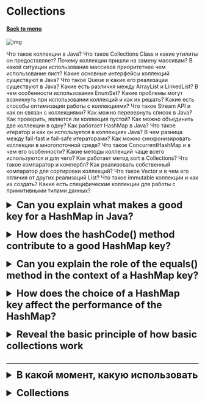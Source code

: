 <h1>Collections</h1> 
<h4> 

[Back to menu](../Menu.md)

</h4>

![img](https://data-flair.training/blogs/wp-content/uploads/sites/2/2018/03/hierarchy-of-collection-framework-in-java.webp)

Что такое коллекции в Java?
Что такое Collections Class и какие утилиты он предоставляет?
Почему коллекции пришли на замену массивам?
В какой ситуации использование массивов приоритетнее чем использование лист?
Какие основные интерфейсы коллекций существуют в Java?
Что такое Queue и какие его реализации существуют в Java?
Какие есть различия между ArrayList и LinkedList?
В чем особенности использования EnumSet?
Какие проблемы могут возникнуть при использовании коллекций и как их решать?
Какие есть способы оптимизации работы с коллекциями?
Что такое Stream API и как он связан с коллекциями?
Как можно перевернуть список в Java?
Как проверить, является ли коллекция пустой?
Как можно объединить две коллекции в одну?
Как работает HashMap в Java?
Что такое итератор и как он используется в коллекциях Java?
В чем разница между fail-fast и fail-safe итераторами?
Как можно синхронизировать коллекции в многопоточной среде?
Что такое ConcurrentHashMap и в чем его особенности?
Какие методы коллекций чаще всего используются и для чего?
Как работает метод sort в Collections?
Что такое компаратор и компербл?
Как реализовать собственный компаратор для сортировки коллекций?
Что такое Vector и в чем его отличия от других реализаций List?
Что такое immutable коллекции и как их создать?
Какие есть специфические коллекции для работы с примитивными типами данных?


[//]: # (Can you explain what makes a good key for a HashMap in Java?)
<details>
    <summary style="font-size: 25px;">
        <b>
            Can you explain what makes a good key for a HashMap in Java?
        </b>
    </summary>
<br>

In Java, a `HashMap` is a data structure that uses key-value pairs,
where each key is unique.
When choosing a key for a `HashMap`,
there are several important considerations to ensure that
the `HashMap` works correctly and efficiently:

1. **Immutability**: The key should be immutable,
   meaning its state should not change after it's created.
   If a key changes after it's been added to the `HashMap`,
   it can lead to unexpected behavior because the `HashMap`
   may not be able to find the key anymore.

2. **Consistent `equals()` and `hashCode()`**:
   The key's class should override both the `equals()` and `hashCode()` methods,
   and these methods should be consistent with each other.
   That is, if two keys are equal according to the `equals()` method,
   they should also have the same hash code.
   This is crucial for the `HashMap` to correctly store and retrieve values.

3. **Efficient `hashCode()`**: The `hashCode()` method should be efficient
   to compute and should distribute keys evenly across hash values.
   This helps to ensure that the `HashMap` has a good spread of
   keys and performs well.

4. **Appropriate `equals()`**: The `equals()` method should correctly
   determine whether two keys are equal.
   This is used by the `HashMap` to handle hash collisions
   when two different keys have the same hash code.

</details>
<br>

[//]: # (How does the hashCode method contribute to a good HashMap key?)
<details>
    <summary style="font-size: 25px;">
        <b>
            How does the hashCode() method contribute to a good HashMap key?
        </b>
    </summary>
<br>

The `hashCode()` method is crucial for the performance of a `HashMap` in Java.
When you put an entry into a `HashMap`,
it uses the key's `hashCode()` to determine bucket to store the entry
in its underlying array.

Here's how it works:
1. **Determining the storage location**:
   The `HashMap` uses the key's `hashCode()`
   to compute an index into its underlying array
   where it plans to store the entry.

   If the `hashCode()` method is implemented well,
   the computed indices will be evenly distributed across the array,
   leading to a good spread of entries and efficient use of space.

2. **Handling collisions**: Sometimes, two different keys may have the same hash
   code, leading to a "collision".
   When a collision occurs, the `HashMap` stores the entries
   in a linked list or a tree (for large lists) at the computed index.
   It then uses the `equals()` method to distinguish between the keys in the list or tree when you try to retrieve a value.

If the `hashCode()` method is not implemented well
and many keys end up with the same hash code, it can lead to poor performance.
This is because the `HashMap` would end up with many collisions,
causing the linked lists or trees at each index to become long,
which slows down access times.

</details>
<br>

[//]: # (Can you explain the role of the equals 
         method in the context of a HashMap key?)
<details>
    <summary style="font-size: 25px;">
        <b>
            Can you explain the role of the equals() 
            method in the context of a HashMap key?
        </b>
    </summary>
<br>

equals() method is used in the context of a HashMap key to handle collisions 
and to find the correct entry when multiple entries have the same hash code.

</details>
<br>

[//]: # (How does the choice of a HashMap key 
        affect the performance of the HashMap?)
<details>
    <summary style="font-size: 25px;">
        <b>
            How does the choice of a HashMap key 
            affect the performance of the HashMap?
        </b>
    </summary>
<br>

This can greatly slow down the work of all hash maps. 
Since the choice of the key (its hash code) determines which bucket 
the data will go into, 
if they are sorted through each time like a linked list, 
this will greatly harm the performance

</details>
<br>

[//]: # (Explore the basic principle of basic collections)
<details>
    <summary style="font-size: 25px;">
        <b>
            Reveal the basic principle of how basic collections work
        </b>
    </summary>
<br>

* **List**
* **ArrayList** - Classic storage model where memory cells are allocated
* **LinkedList** - Storage model where everything is stored as a sheet which
  has links to the previous and next elements

* **Queue** (represented by a linked list)
* **PriorityQueue** - PriorityQueue is based on a bunch of priorities.
  The elements of the priority queue are ordered according to
  natural order or comparator,
  provided during queuing
* **ArrayDeque** is a special type of array that grows and allows users to
  add or remove elements from both sides of the queue.

* **Set** (represented by a map whose keys will be set elements)
* **HashSet** - store items in buckets using hash mechanism
* **LinkedHashSet** - stores elements in buckets using hash mechanism,
  while maintaining the insertion order of the elements.
* **TreeSet** - sorted storage of unique elements, redblack tree is used
  for storage, where nodes are distributed left and right depending on their own order

* **Map** (separately because they are not iterable in the usual sense of collections)
* **HashMap** - classic bucket key system, storage in a key value pack
* **LinkedHashMap** - classic bucket key system + order preservation
* **HashTable** - thread safe version of hashmap, works the same
* **TreeMap** - works like a set, storing keys in a red-black tree or self-written
  comparator

</details>
<br>

----

<details>
    <summary style="font-size: 25px;">
        <b>
            В какой момент, какую использовать
        </b>
    </summary>
<br>

![](https://i.stack.imgur.com/aSDsG.png)

* **List**
* **ArrayList** - когда нужен быстрый поиск по индексу, но мы готовы потерпеть удаление вставку
* **LinkedList** - когда нужна быстрая вставка и удаление, но мы готовы терпеть поиск по индексу


* **Queue** (представлено связным списком) - когда важен порядок вложенности и выдачи
* **PriorityQueue** - когда нужен порядок зависимый от приоритета
* **ArrayDeque** - когда нужен порядок вставки выдачи, но при этом мы хотим получать
  как первый так и последний элемент


* **Set** - когда нужна уникальность
* **HashSet** - когда нужна уникальность и быстрота
* **LinkedHashSet** - когда нужна уникальность и сохранение порядка вставки
* **TreeSet** - когда нужна уникальность и фильтрация для оптимизации
  доступа, удаления, вставки, все работает как Log(n)


* **Map** - когда нужна пара ключ значение
* **HashMap** - когда нужна быстрота
* **LinkedHashMap** - когда нужен порядок вставки
* **HashTable** - когда нужна быстрота и потокобезопасность
* **TreeMap** - когда нужна сортировка по ключам

</details>
<br>

<details>
    <summary style="font-size: 25px;">
        <b>
            Collections
        </b>
    </summary>
<br>

Core collections other than HashTable are non-thread safe, which means
what i.e. when multiple parallel threads save and retrieve
elements from these collections, they can corrupt the data.

2 main synchronization guarantees

1. In the **Collections** package
* Collections.synchronizedList(List)
* Collections.synchronizedSet(Set)
* Collections.synchronizedMap(Map)

**Synchronization in this case is provided by internal blocking,
this means that the collection becomes a monitor, it allows only one
stream, but still saved for reading.**

2. In the **util.concurrent** package (for almost every single case, but the most basic in my opinion)
* ConcurrentHashMap
  **(stores values in buckets in the same way, but the monitor only locks a separate bucket
  for writing, not locking the rest, thereby maintaining thread safety)**
* CopyOnWriteArrayList
  **(get value operations are applied to the original collection when operations
  modifications are carried out on a copy of the existing array, blocking the main one for modification
  after the result overwrites the base, and the next operation repeats the action)**

</details>
<br>

